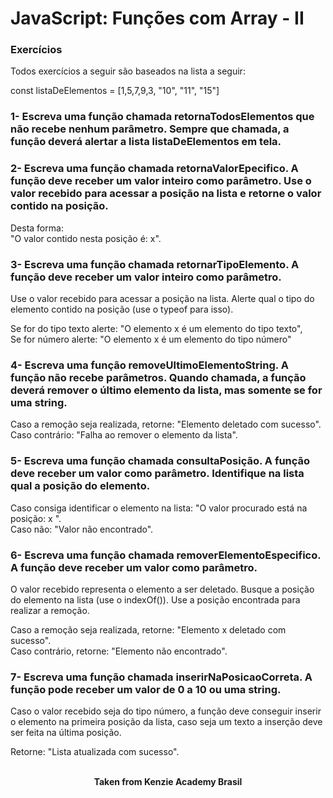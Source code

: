 <h1>JavaScript: Funções com Array - II</h1>

<h3>Exercícios</h3>
Todos exercícios a seguir são baseados na lista a seguir:

const listaDeElementos = [1,5,7,9,3, "10", "11", "15"]
⁠
⁠
<h3>1- Escreva uma função chamada retornaTodosElementos que não recebe nenhum parâmetro. Sempre que chamada, a função deverá alertar a lista listaDeElementos em tela.</h3>

<h3>2- Escreva uma função chamada retornaValorEpecifico. A função deve receber um valor inteiro como parâmetro. Use o valor recebido para acessar a posição na lista e retorne o valor contido na posição.</h3>

Desta forma:  
⁠"O valor contido nesta posição é: x".

<h3>3- Escreva uma função chamada retornarTipoElemento. A função deve receber um valor inteiro como parâmetro.</h3>

Use o valor recebido para acessar a posição na lista. Alerte qual o tipo do elemento contido na posição (use o typeof para isso).

Se for do tipo texto alerte: "O elemento x é um elemento do tipo texto",  
Se for número alerte: "O elemento x é um elemento do tipo número"

<h3>4- Escreva uma função removeUltimoElementoString. A função não recebe parâmetros.
Quando chamada, a função deverá remover o último elemento da lista, mas somente se for uma string.</h3>

Caso a remoção seja realizada, retorne: "Elemento deletado com sucesso".  
Caso contrário: "Falha ao remover o elemento da lista".

<h3>5- Escreva uma função chamada consultaPosição. A função deve receber um valor como parâmetro. Identifique na lista qual a posição do elemento.</h3>

Caso consiga identificar o elemento na lista: "O valor procurado está na posição: x ".  
⁠Caso não: "Valor não encontrado".

<h3>6- Escreva uma função chamada removerElementoEspecifico. A função deve receber um valor como parâmetro.</h3>

O valor recebido representa o elemento a ser deletado. ⁠Busque a posição do elemento na lista (use o indexOf()). Use a posição encontrada para realizar a remoção.

Caso a remoção seja realizada, retorne: "Elemento x deletado com sucesso".  
Caso contrário, retorne: "Elemento não encontrado".

<h3>7- Escreva uma função chamada inserirNaPosicaoCorreta. A função pode receber um valor de 0 a 10 ou uma string.</h3>

Caso o valor recebido seja do tipo número, a função deve conseguir inserir o elemento na primeira posição da lista, caso seja um texto a inserção deve ser feita na última posição.

Retorne: "Lista atualizada com sucesso".
<br>
<br>

<p align="center"><b>Taken from Kenzie Academy Brasil</b></p>
